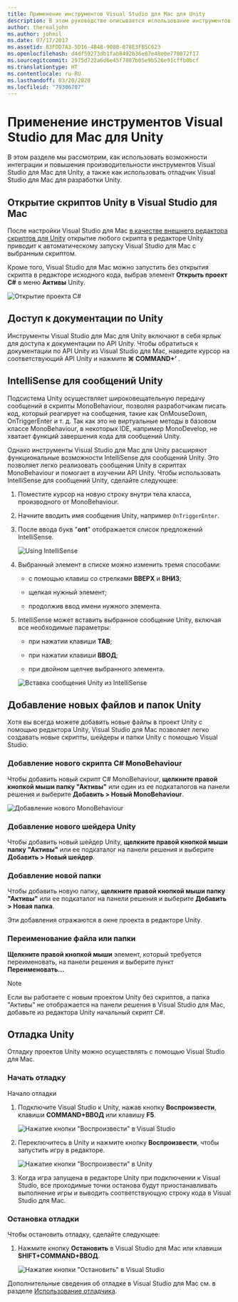 ```yaml
---
title: Применение инструментов Visual Studio для Mac для Unity
description: В этом руководстве описывается использование инструментов Visual Studio для Mac для Unity
author: therealjohn
ms.author: johmil
ms.date: 07/17/2017
ms.assetid: 83FDD7A3-5D16-4B4B-9080-078E3FB5C623
ms.openlocfilehash: d4df59273db1fab8492b36e87e48e0e770072f17
ms.sourcegitcommit: 2975d722a6d6e45f7887b05e9b526e91cffb0bcf
ms.translationtype: HT
ms.contentlocale: ru-RU
ms.lasthandoff: 03/20/2020
ms.locfileid: "79306707"
---
```

# <a name="using-visual-studio-for-mac-tools-for-unity"></a>Применение инструментов Visual Studio для Mac для Unity

В этом разделе мы рассмотрим, как использовать возможности интеграции и повышения производительности инструментов Visual Studio для Mac для Unity, а также как использовать отладчик Visual Studio для Mac для разработки Unity.

## <a name="opening-unity-scripts-in-visual-studio-for-mac"></a>Открытие скриптов Unity в Visual Studio для Mac

После настройки Visual Studio для Mac [в качестве внешнего редактора скриптов для Unity](setup-vsmac-tools-unity.md#configure-unity-for-use-with-visual-studio-for-mac) открытие любого скрипта в редакторе Unity приводит к автоматическому запуску Visual Studio для Mac с выбранным скриптом.

Кроме того, Visual Studio для Mac можно запустить без открытия скрипта в редакторе исходного кода, выбрав элемент **Открыть проект C#** в меню **Активы** Unity.

![Открытие проекта C#](media/using-vsmac-tools-unity-image1.png)

## <a name="unity-documentation-access"></a>Доступ к документации по Unity

Инструменты Visual Studio для Mac для Unity включают в себя ярлык для доступа к документации по API Unity. Чтобы обратиться к документации по API Unity из Visual Studio для Mac, наведите курсор на соответствующий API Unity и нажмите **⌘ COMMAND+‘** .

## <a name="intellisense-for-unity-messages"></a>IntelliSense для сообщений Unity
Подсистема Unity осуществляет широковещательную передачу сообщений в скрипты MonoBehaviour, позволяя разработчикам писать код, который реагирует на сообщения, такие как OnMouseDown, OnTriggerEnter и т. д. Так как это не виртуальные методы в базовом классе MonoBehaviour, в некоторых IDE, например MonoDevelop, не хватает функций завершения кода для сообщений Unity.

Однако инструменты Visual Studio для Mac для Unity расширяют функциональные возможности IntelliSense для сообщений Unity. Это позволяет легко реализовать сообщения Unity в скриптах MonoBehaviour и помогает в изучении API Unity. Чтобы использовать IntelliSense для сообщений Unity, сделайте следующее:

1. Поместите курсор на новую строку внутри тела класса, производного от MonoBehaviour.

2. Начните вводить имя сообщения Unity, например `OnTriggerEnter`.

3. После ввода букв "**ont**" отображается список предложений IntelliSense.

   ![Using IntelliSense](media/using-vsmac-tools-unity-image2.png)

4. Выбранный элемент в списке можно изменить тремя способами:

   * с помощью клавиш со стрелками **ВВЕРХ** и **ВНИЗ**;

   * щелкая нужный элемент;

   * продолжив ввод имени нужного элемента.

5. IntelliSense может вставить выбранное сообщение Unity, включая все необходимые параметры:

   * при нажатии клавиши **TAB**;

   * при нажатии клавиши **ВВОД**;

   * при двойном щелчке выбранного элемента.

   ![Вставка сообщения Unity из IntelliSense](media/using-vsmac-tools-unity-image3.png)

## <a name="adding-new-unity-files-and-folders"></a>Добавление новых файлов и папок Unity

Хотя вы всегда можете добавить новые файлы в проект Unity с помощью редактора Unity, Visual Studio для Mac позволяет легко создавать новые скрипты, шейдеры и папки Unity с помощью Visual Studio.

### <a name="add-a-new-c-monobehaviour-script"></a>Добавление нового скрипта C# MonoBehaviour

Чтобы добавить новый скрипт C# MonoBehaviour, **щелкните правой кнопкой мыши папку "Активы"** или один из ее подкаталогов на панели решения и выберите **Добавить > Новый MonoBehaviour**.

![Добавление нового MonoBehaviour](media/using-vsmac-tools-unity-image4.png)

### <a name="add-a-new-unity-shader"></a>Добавление нового шейдера Unity

Чтобы добавить новый шейдер Unity, **щелкните правой кнопкой мыши папку "Активы"** или ее подкаталог на панели решения и выберите **Добавить > Новый шейдер**.

### <a name="add-a-new-folder"></a>Добавление новой папки

Чтобы добавить новую папку, **щелкните правой кнопкой мыши папку "Активы"** или ее подкаталог на панели решения и выберите **Добавить > Новая папка**.

Эти добавления отражаются в окне проекта в редакторе Unity.

### <a name="to-rename-a-file-or-folder"></a>Переименование файла или папки
**Щелкните правой кнопкой мыши** элемент, который требуется переименовать, на панели решения и выберите пункт **Переименовать...**

> [!NOTE]
> Если вы работаете с новым проектом Unity без скриптов, а папка "Активы" не отображается на панели решения в Visual Studio для Mac, добавьте из редактора Unity начальный скрипт C#.

## <a name="unity-debugging"></a>Отладка Unity

Отладку проектов Unity можно осуществлять с помощью Visual Studio для Mac.

### <a name="start-debugging"></a>Начать отладку

Начало отладки

1. Подключите Visual Studio к Unity, нажав кнопку **Воспроизвести**, клавиши **COMMAND+ВВОД** или клавишу **F5**.

   ![Нажатие кнопки "Воспроизвести" в Visual Studio](media/using-vsmac-tools-unity-image5.png)

2. Переключитесь в Unity и нажмите кнопку **Воспроизвести**, чтобы запустить игру в редакторе.

   ![Нажатие кнопки "Воспроизвести" в Unity](media/using-vsmac-tools-unity-image6.png)

3. Когда игра запущена в редакторе Unity при подключении к Visual Studio, все проходимые точки останова будут приостанавливать выполнение игры и выводить соответствующую строку кода в Visual Studio для Mac.

### <a name="stop-debugging"></a>Остановка отладки

Чтобы остановить отладку, сделайте следующее:

1. Нажмите кнопку **Остановить** в Visual Studio для Mac или клавиши **SHIFT+COMMAND+ВВОД**.

   ![Нажатие кнопки "Остановить" в Visual Studio](media/using-vsmac-tools-unity-image7.png)

Дополнительные сведения об отладке в Visual Studio для Mac см. в разделе [Использование отладчика](debugging.md).
